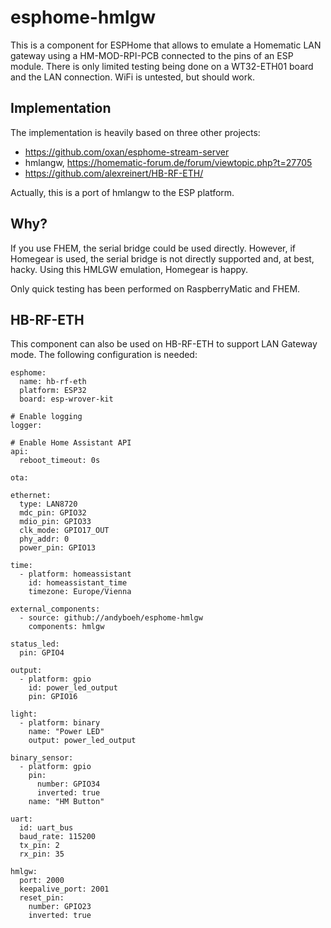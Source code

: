 # esphome-hmlgw

This is a component for ESPHome that allows to emulate a Homematic LAN gateway
using a HM-MOD-RPI-PCB connected to the pins of an ESP module.
There is only limited testing being done on a WT32-ETH01 board and the LAN
connection. WiFi is untested, but should work.

## Implementation

The implementation is heavily based on three other projects:
  * https://github.com/oxan/esphome-stream-server
  * hmlangw, https://homematic-forum.de/forum/viewtopic.php?t=27705
  * https://github.com/alexreinert/HB-RF-ETH/

Actually, this is a port of hmlangw to the ESP platform.

## Why?

If you use FHEM, the serial bridge could be used directly. However, if
Homegear is used, the serial bridge is not directly supported and, at best,
hacky. Using this HMLGW emulation, Homegear is happy.

Only quick testing has been performed on RaspberryMatic and FHEM.

## HB-RF-ETH

This component can also be used on HB-RF-ETH to support LAN Gateway mode. The
following configuration is needed:

```
esphome:
  name: hb-rf-eth
  platform: ESP32
  board: esp-wrover-kit

# Enable logging
logger:

# Enable Home Assistant API
api:
  reboot_timeout: 0s

ota:

ethernet:
  type: LAN8720
  mdc_pin: GPIO32
  mdio_pin: GPIO33
  clk_mode: GPIO17_OUT
  phy_addr: 0
  power_pin: GPIO13

time:
  - platform: homeassistant
    id: homeassistant_time
    timezone: Europe/Vienna

external_components:
  - source: github://andyboeh/esphome-hmlgw
    components: hmlgw

status_led:
  pin: GPIO4

output:
  - platform: gpio
    id: power_led_output
    pin: GPIO16

light:
  - platform: binary
    name: "Power LED"
    output: power_led_output

binary_sensor:
  - platform: gpio
    pin: 
      number: GPIO34
      inverted: true
    name: "HM Button"

uart:
  id: uart_bus
  baud_rate: 115200
  tx_pin: 2
  rx_pin: 35

hmlgw:
  port: 2000
  keepalive_port: 2001
  reset_pin: 
    number: GPIO23
    inverted: true
```
